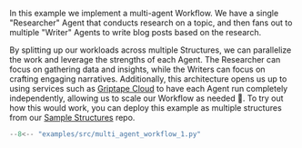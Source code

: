 In this example we implement a multi-agent Workflow. We have a single "Researcher" Agent that conducts research on a topic, and then fans out to multiple "Writer" Agents to write blog posts based on the research.

By splitting up our workloads across multiple Structures, we can parallelize the work and leverage the strengths of each Agent. The Researcher can focus on gathering data and insights, while the Writers can focus on crafting engaging narratives.
Additionally, this architecture opens us up to using services such as [Griptape Cloud](https://www.griptape.ai/cloud) to have each Agent run completely independently, allowing us to scale our Workflow as needed 🤯. To try out how this would work, you can deploy this example as multiple structures from our [Sample Structures](https://github.com/griptape-ai/griptape-sample-structures/tree/main/griptape-multi-agent-workflows) repo.


```python
--8<-- "examples/src/multi_agent_workflow_1.py"
```
